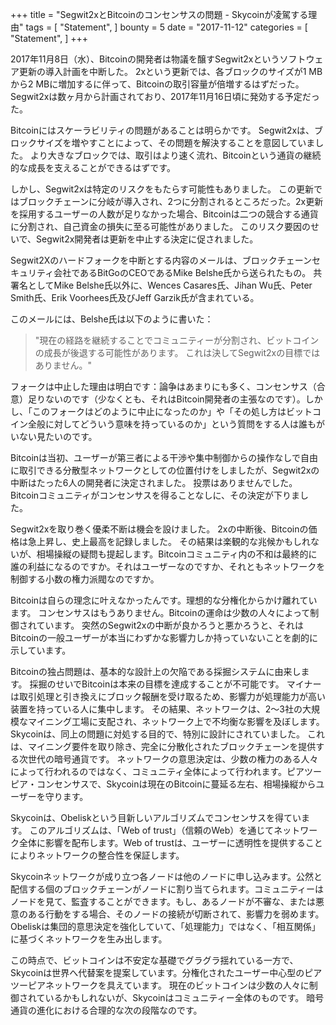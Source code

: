 +++
title = "Segwit2xとBitcoinのコンセンサスの問題 - Skycoinが凌駕する理由"
tags = [
    "Statement",
]
bounty = 5
date = "2017-11-12"
categories = [
    "Statement",
]
+++

2017年11月8日（水）、Bitcoinの開発者は物議を醸すSegwit2xというソフトウェア更新の導入計画を中断した。 2xという更新では、各ブロックのサイズが1 MBから2 MBに増加するに伴って、Bitcoinの取引容量が倍増するはずだった。 Segwit2xは数ヶ月から計画されており、2017年11月16日頃に発効する予定だった。

Bitcoinにはスケーラビリティの問題があることは明らかです。 Segwit2xは、ブロックサイズを増やすことによって、その問題を解決することを意図していました。 より大きなブロックでは、取引はより速く流れ、Bitcoinという通貨の継続的な成長を支えることができるはずです。

しかし、Segwit2xは特定のリスクをもたらす可能性もありました。 この更新ではブロックチェーンに分岐が導入され、2つに分割されるところだった。2x更新を採用するユーザーの人数が足りなかった場合、Bitcoinは二つの競合する通貨に分割され、自己資金の損失に至る可能性がありました。 このリスク要因のせいで、Segwit2x開発者は更新を中止する決定に促されました。

Segwit2Xのハードフォークを中断とする内容のメールは、ブロックチェーンセキュリティ会社であるBitGoのCEOであるMike Belshe氏から送られたもの。
共署名としてMike Belshe氏以外に、Wences Casares氏、Jihan Wu氏、Peter Smith氏、Erik Voorhees氏及びJeff Garzik氏が含まれている。

このメールには、Belshe氏は以下のように書いた：

>"現在の経路を継続することでコミュニティーが分割され、ビットコインの成長が後退する可能性があります。
これは決してSegwit2xの目標ではありません。"

フォークは中止した理由は明白です：論争はあまりにも多く、コンセンサス（合意）足りないのです（少なくとも、それはBitcoin開発者の主張なのです）。しかし、「このフォークはどのように中止になったのか」や「その処し方はビットコイン全般に対してどういう意味を持っているのか」という質問をする人は誰もがいない見たいのです。

Bitcoinは当初、ユーザーが第三者による干渉や集中制御からの操作なしで自由に取引できる分散型ネットワークとしての位置付けをしましたが、Segwit2xの中断はたった6人の開発者に決定されました。 投票はありませんでした。 Bitcoinコミュニティがコンセンサスを得ることなしに、その決定が下りました。

Segwit2xを取り巻く優柔不断は機会を設けました。 2xの中断後、Bitcoinの価格は急上昇し、史上最高を記録しました。 その結果は楽観的な兆候かもしれないが、相場操縦の疑問も提起します。Bitcoinコミュニティ内の不和は最終的に誰の利益になるのですか。それはユーザーなのですか、それともネットワークを制御する小数の権力派閥なのですか。

Bitcoinは自らの理念に叶えなかったんです。理想的な分権化からかけ離れています。 コンセンサスはもうありません。Bitcoinの運命は少数の人々によって制御されています。 突然のSegwit2xの中断が良かろうと悪かろうと、それはBitcoinの一般ユーザーが本当にわずかな影響力しか持っていないことを劇的に示しています。

Bitcoinの独占問題は、基本的な設計上の欠陥である採掘システムに由来します。 採掘のせいでBitcoinは本来の目標を達成することが不可能です。 マイナーは取引処理と引き換えにブロック報酬を受け取るため、影響力が処理能力が高い装置を持っている人に集中します。 その結果、ネットワークは、2〜3社の大規模なマイニング工場に支配され、ネットワーク上で不均衡な影響を及ぼします。
Skycoinは、同上の問題に対処する目的で、特別に設計にされていました。 これは、マイニング要件を取り除き、完全に分散化されたブロックチェーンを提供する次世代の暗号通貨です。 ネットワークの意思決定は、少数の権力のある人々によって行われるのではなく、コミュニティ全体によって行われます。ピアツーピア・コンセンサスで、Skycoinは現在のBitcoinに蔓延る左右、相場操縦からユーザーを守ります。

Skycoinは、Obeliskという目新しいアルゴリズムでコンセンサスを得ています。 このアルゴリズムは、「Web of trust」（信頼のWeb）を通じてネットワーク全体に影響を配布します。Web of trustは、ユーザーに透明性を提供することによりネットワークの整合性を保証します。

Skycoinネットワークが成り立つ各ノードは他のノードに申し込みます。公然と配信する個のブロックチェーンがノードに割り当てられます。コミュニティーはノードを見て、監査することができます。もし、あるノードが不審な、または悪意のある行動をする場合、そのノードの接続が切断されて、影響力を弱めます。Obeliskは集団的意思決定を強化していて、「処理能力」ではなく、「相互関係」に基づくネットワークを生み出します。

この時点で、ビットコインは不安定な基礎でグラグラ揺れている一方で、Skycoinは世界へ代替案を提案しています。分権化されたユーザー中心型のピアツーピアネットワークを具えています。
現在のビットコインは少数の人々に制御されているかもしれないが、Skycoinはコミュニティー全体のものです。
暗号通貨の進化における合理的な次の段階なのです。
